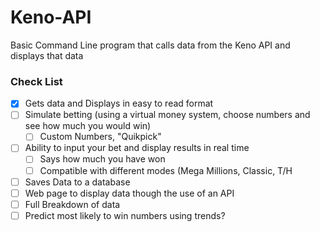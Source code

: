 # Keno-API
Basic Command Line program that calls data from the Keno API and displays that data

### Check List
- [x] Gets data and Displays in easy to read format
- [ ] Simulate betting (using a virtual money system, choose numbers and see how much you would win)
  - [ ] Custom Numbers, "Quikpick"
- [ ] Ability to input your bet and display results in real time
  - [ ] Says how much you have won
  - [ ] Compatible with different modes (Mega Millions, Classic, T/H
- [ ] Saves Data to a database
- [ ] Web page to display data though the use of an API
- [ ] Full Breakdown of data
- [ ] Predict most likely to win numbers using trends?
